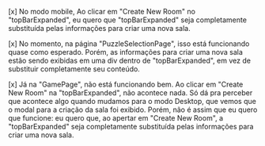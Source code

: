 [x] No modo mobile, Ao clicar em "Create New Room" no "topBarExpanded", eu quero que "topBarExpanded" seja completamente substituída pelas informações para criar uma nova sala.

[x] No momento, na página "PuzzleSelectionPage", isso está funcionando quase como esperado. Porém, as informações para criar uma nova sala estão sendo exibidas em uma div dentro de "topBarExpanded", em vez de substituir completamente seu conteúdo.

[x] Já na "GamePage", não está funcionando bem. Ao clicar em "Create New Room" na "topBarExpanded", não acontece nada. Só dá pra perceber que acontece algo quando mudamos para o modo Desktop, que vemos que o modal para a criação da sala foi exibido. Porém, não é assim que eu quero que funcione: eu quero que, ao apertar em "Create New Room", a "topBarExpanded" seja completamente substituída pelas informações para criar uma nova sala.
